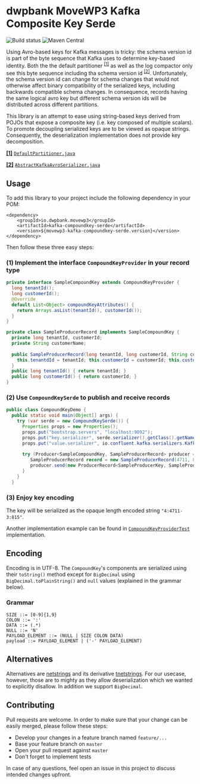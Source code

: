 # dwpbank MoveWP3 Kafka Composite Key Serde

![Build status](https://travis-ci.com/movewp3/kafka-compoundkey-serde.svg?branch=master) ![Maven Central](https://maven-badges.herokuapp.com/maven-central/io.dwpbank.movewp3/kafka-compoundkey-serde/badge.svg)


Using Avro-based keys for Kafka messages is tricky: the schema version id is part of the byte sequence that Kafka uses to determine key-based identity. Both the the default partitioner <sup id="s1">[[1]](#f1)</sup> as well as the log compactor only see this byte sequence including tha schema version id <sup id="s2">[[2]](#f2)</sup>. Unfortunately, the schema version id can change for schema changes that would not otherwise affect binary compatibility of the serialized keys, including backwards compatible schema changes. In consequence, records having the same logical avro key but different schema version ids will be distributed across different partitions. 

This library is an attempt to ease using string-based keys derived from POJOs that expose a composite key (i.e. key composed of multiple scalars). To promote decoupling serialized keys are to be viewed as opaque strings. Consequently, the deserialization implementation does not provide key decomposition.

<b id="f1">[[1]](#s2)</b> [`DefaultPartitioner.java`](https://github.com/confluentinc/kafka/blob/master/clients/src/main/java/org/apache/kafka/clients/producer/internals/DefaultPartitioner.java)

<b id="f2">[[2]](#s1)</b> [`AbstractKafkaAvroSerializer.java`](https://github.com/confluentinc/schema-registry/blob/master/avro-serializer/src/main/java/io/confluent/kafka/serializers/AbstractKafkaAvroSerializer.java)

## Usage

To add this library to your project include the following dependency in your POM:

```                                
<dependency>
    <groupId>io.dwpbank.movewp3</groupId>
    <artifactId>kafka-compoundkey-serde</artifactId>
    <version>${movewp3-kafka-compoundkey-serde.version}</version>
</dependency>
```

Then follow these three easy steps:

### (1) Implement the interface `CompoundKeyProvider` in your record type

```java
private interface SampleCompoundKey extends CompoundKeyProvider { 
  long tenantId();
  long customerId();
  @Override
  default List<Object> compoundKeyAttributes() {
    return Arrays.asList(tenantId(), customerId());
  }
}

private class SampleProducerRecord implements SampleCompoundKey {
  private long tenantId, customerId;
  private String customerName;
  
  public SampleProducerRecord(long tenantId, long customerId, String customerName) {
    this.tenantdId = tenantId; this.customerId = customerId; this.customerName = customerName;
  } 
  public long tenantId() { return tenantId; }
  public long customerId() { return customerId; }
}
```

### (2) Use `CompoundKeySerde` to publish and receive records 

```java
public class CompoundKeyDemo {
  public static void main(Object[] args) {
    try (var serde = new CompoundKeySerde()) { 
      Properties props = new Properties();
      props.put("bootstrap.servers", "localhost:9092");
      props.put("key.serializer", serde.serializer().getClass().getName());
      props.put("value.serializer", io.confluent.kafka.serializers.KafkaAvroSerializer.class);
        
      try (Producer<SampleCompoundKey, SampleProducerRecord> producer = new KafkaProducer<>(props)) {
         SampleProducerRecord record = new SampleProducerRecord(4711, 815, "the customer"); 
         producer.send(new ProducerRecord<SampleProducerKey, SampleProducerRecord>("my-topic", record, record));
      }
    }
  }
```

### (3) Enjoy key encoding

The key will be serialized as the opaque length encoded string `"4:4711-3:815"`.

Another implementation example can be found in [`CompoundKeyProviderTest`](src/test/java/io/dwpbank/movewp3/kafka/compoundkey/CompoundKeyProviderTest.java) implementation.

## Encoding

Encoding is in UTF-8. The `CompoundKey`'s components are serialized using their `toString()` method except for `BigDecimal` using `BigDecimal.toPlainString()` and `null` values (explained in the grammar below).

### Grammar

```
SIZE ::= [0-9]{1,9}
COLON ::= ':'
DATA ::= (.*)
NULL ::= 'N'
PAYLOAD_ELEMENT ::= (NULL | SIZE COLON DATA)
payload ::= PAYLOAD_ELEMENT | ('-' PAYLOAD_ELEMENT)
```

## Alternatives

Alternatives are [netstrings](https://cr.yp.to/proto/netstrings.txt) and its derivative [tnetstrings](https://tnetstrings.info/). For our usecase, however, those are to mighty as they allow deserialization which we wanted to explicitly disallow. In addition we support `BigDecimal`.

## Contributing

Pull requests are welcome. In order to make sure that your change can be easily merged, please follow these steps:

* Develop your changes in a feature branch named `feature/...`
* Base your feature branch on `master`
* Open your pull request against `master`
* Don't forget to implement tests

In case of any questions, feel open an issue in this project to discuss intended changes upfront.

